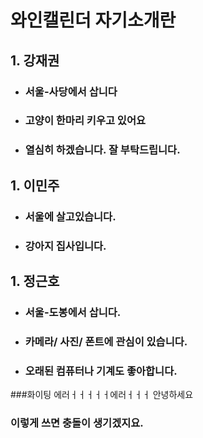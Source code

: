 # 와인캘린더 자기소개란

## 1. 강재권

- ### 서울-사당에서 삽니다
- ### 고양이 한마리 키우고 있어요
- ### 열심히 하겠습니다. 잘 부탁드립니다.

## 1. 이민주

- ### 서울에 살고있습니다.
- ### 강아지 집사입니다.

## 1. 정근호

- ### 서울-도봉에서 삽니다.
- ### 카메라/ 사진/ 폰트에 관심이 있습니다.
- ### 오래된 컴퓨터나 기계도 좋아합니다.


###화이팅
에러ㅓㅓㅓㅓㅓ에러ㅓㅓㅓ
안녕하세요
### 이렇게 쓰면 충돌이 생기겠지요.
